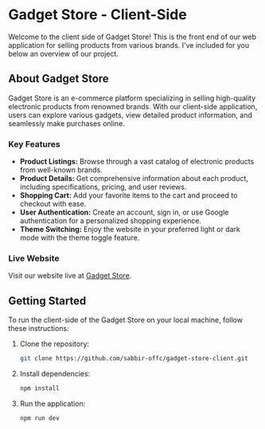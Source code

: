 # Gadget Store - Client-Side

Welcome to the client side of Gadget Store! This is the front end of our web application for selling products from various brands. I've included for you below an overview of our project.

## About Gadget Store

Gadget Store is an e-commerce platform specializing in selling high-quality electronic products from renowned brands. With our client-side application, users can explore various gadgets, view detailed product information, and seamlessly make purchases online.

### Key Features

- **Product Listings:** Browse through a vast catalog of electronic products from well-known brands.
- **Product Details:** Get comprehensive information about each product, including specifications, pricing, and user reviews.
- **Shopping Cart:** Add your favorite items to the cart and proceed to checkout with ease.
- **User Authentication:** Create an account, sign in, or use Google authentication for a personalized shopping experience.
- **Theme Switching:** Enjoy the website in your preferred light or dark mode with the theme toggle feature.

### Live Website

Visit our website live at [Gadget Store](https://brand-shop-acfd4.firebaseapp.com/).

## Getting Started

To run the client-side of the Gadget Store on your local machine, follow these instructions:

1. Clone the repository:

   ```bash
   git clone https://github.com/sabbir-offc/gadget-store-client.git
   ```
2. Install dependencies:

   ```bash
   npm install
   ```
2. Run the application:

   ```bash
   npm run dev
   ```

